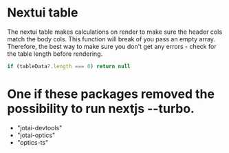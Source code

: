 # Nextui table

The nextui table makes calculations on render to make sure the header cols match the body cols.
This function will break of you pass an empty array. Therefore, the best way to make sure you don't get any
errors - check for the table length before rendering.

```ts
if (tableData?.length === 0) return null
```

# One if these packages removed the possibility to run nextjs --turbo.

- "jotai-devtools"
- "jotai-optics"
- "optics-ts"
